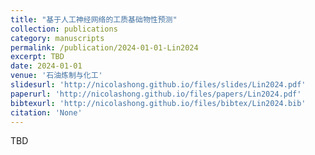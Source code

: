 ```yaml
---
title: "基于人工神经网络的工质基础物性预测"
collection: publications
category: manuscripts
permalink: /publication/2024-01-01-Lin2024
excerpt: TBD
date: 2024-01-01
venue: '石油炼制与化工'
slidesurl: 'http://nicolashong.github.io/files/slides/Lin2024.pdf'
paperurl: 'http://nicolashong.github.io/files/papers/Lin2024.pdf'
bibtexurl: 'http://nicolashong.github.io/files/bibtex/Lin2024.bib'
citation: 'None'
---
```


TBD

